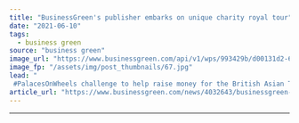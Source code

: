 ```yaml
---
title: "BusinessGreen's publisher embarks on unique charity royal tour"
date: "2021-06-10"
tags: 
  - business green
source: "business green"
image_url: "https://www.businessgreen.com/api/v1/wps/993429b/d00131d2-6525-4d22-a402-463f901c36a1/2/tim-weller-185x114.jpg"
image_fp: "/assets/img/post_thumbnails/67.jpg"
lead: "
 #PalacesOnWheels challenge to help raise money for the British Asian Trust and its response to the CCovid-19 crisis ..."
article_url: "https://www.businessgreen.com/news/4032643/businessgreen-publisher-embarks-unique-charity-royal-tour"
---
```


---
